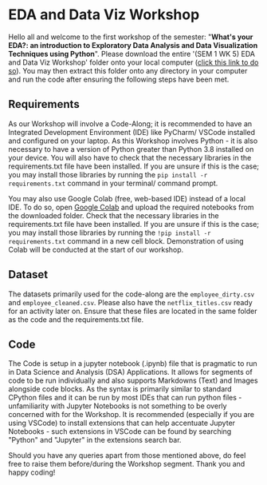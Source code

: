 # EDA and Data Viz Workshop

Hello all and welcome to the first workshop of the semester: "**What's your EDA?: an introduction to Exploratory Data Analysis and Data Visualization Techniques using Python**". Please download the entire '(SEM 1 WK 5) EDA and Data Viz Workshop' folder onto your local computer ([click this link to do so](https://download-directory.github.io/?url=https%3A%2F%2Fgithub.com%2FNUS-SDS-Workshops%2FAY-25-26-Public%2Ftree%2Fmain%2F%28SEM%25201%2520WK%25205%29%2520EDA%2520and%2520Data%2520Viz%2520Workshop)). You may then extract this folder onto any directory in your computer and run the code after ensuring the following steps have been met.

## Requirements

As our Workshop will involve a Code-Along; it is recommended to have an Integrated Development Environment (IDE) like PyCharm/ VSCode installed and configured on your laptop. As this Workshop involves Python - it is also necessary to have a version of Python greater than Python 3.8 installed on your device. You will also have to check that the necessary libraries in the requirements.txt file have been installed. If you are unsure if this is the case; you may install those libraries by running the `pip install -r requirements.txt` command in your terminal/ command prompt.

You may also use Google Colab (free, web-based IDE) instead of a local IDE. To do so, open [Google Colab](https://colab.google/) and upload the required notebooks from the downloaded folder. Check that the necessary libraries in the requirements.txt file have been installed. If you are unsure if this is the case; you may install those libraries by running the `!pip install -r requirements.txt` command in a new cell block. Demonstration of using Colab will be conducted at the start of our workshop.

## Dataset

The datasets primarily used for the code-along are the `employee_dirty.csv` and `employee_cleaned.csv`. Please also have the `netflix_titles.csv` ready for an activity later on. Ensure that these files are located in the same folder as the code and the requirements.txt file.

## Code

The Code is setup in a jupyter notebook (.ipynb) file that is pragmatic to run in Data Science and Analysis (DSA) Applications. It allows for segments of code to be run individually and also supports Markdowns (Text) and Images alongside code blocks. As the syntax is primarily similar to standard CPython files and it can be run by most IDEs that can run python files - unfamiliarity with Jupyter Notebooks is not something to be overly concerned with for the Workshop. It is recommended (especially if you are using VSCode) to install extensions that can help accentuate Jupyter Notebooks - such extensions in VSCode can be found by searching "Python" and "Jupyter" in the extensions search bar.

Should you have any queries apart from those mentioned above, do feel free to raise them before/during the Workshop segment. Thank you and happy coding!




